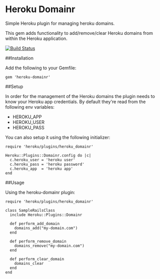 Heroku Domainr
==============

Simple Heroku plugin for managing heroku domains.

This gem adds functionality to add/remove/clear Heroku domains from within the Heroku application.

[![Build Status](https://secure.travis-ci.org/managr/heroku-domainr.png)](http://travis-ci.org/managr/heroku-domainr)

##Installation

Add the following to your Gemfile:

    gem 'heroku-domainr'

##Setup

In order for the management of the Heroku domains the plugin needs to know your Heroku app credentials. By default they're read from the following env variables:

- HEROKU_APP
- HEROKU_USER
- HEROKU_PASS

You can also setup it using the following initializer:

    require 'heroku/plugins/heroku_domainr'

    Heroku::Plugins::Domainr.config do |c|
      c.heroku_user = 'heroku user'
      c.heroku_pass = 'heroku password'
      c.heroku_app  = 'heroku app'
    end


##Usage

Using the heroku-domainr plugin:

    require 'heroku/plugins/heroku_domainr'

    class SampleRailsClass
      include Heroku::Plugins::Domainr

      def perform_add_domain
        domains_add("my-domain.com")
      end

      def perform_remove_domain
        domains_remove("my-domain.com")
      end

      def perform_clear_domain
        domains_clear
      end
    end
